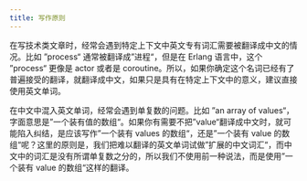```yaml
---
title: 写作原则
---
```


在写技术类文章时，经常会遇到特定上下文中英文专有词汇需要被翻译成中文的情况。比如 ”process“ 通常被翻译成”进程“，但是在 Erlang 语言中，这个 ”process“ 更像是 actor 或者是 coroutine。所以，如果你确定这个名词已经有了普遍接受的翻译，就翻译成中文，如果只是具有在特定上下文中的意义，建议直接使用英文单词。

在中文中混入英文单词，经常会遇到单复数的问题。比如 ”an array of values“，字面意思是”一个装有值的数组“。如果你有需要不把”value“翻译成中文时，就可能陷入纠结，是应该写作”一个装有 values 的数组“，还是”一个装有 value 的数组“呢？这里的原则是，我们把难以翻译的英文单词试做”扩展的中文词汇“，而中文中的词汇是没有所谓单复数之分的，所以我们不使用前一种说法，而是使用”一个装有 value 的数组“这样的翻译。